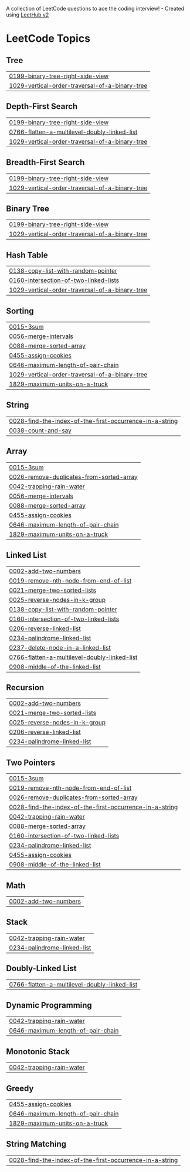 A collection of LeetCode questions to ace the coding interview! - Created using [LeetHub v2](https://github.com/arunbhardwaj/LeetHub-2.0)
<!---LeetCode Topics Start-->
# LeetCode Topics
## Tree
|  |
| ------- |
| [0199-binary-tree-right-side-view](https://github.com/KapadiaNaitik/Leetcode-Solutions/tree/master/0199-binary-tree-right-side-view) |
| [1029-vertical-order-traversal-of-a-binary-tree](https://github.com/KapadiaNaitik/Leetcode-Solutions/tree/master/1029-vertical-order-traversal-of-a-binary-tree) |
## Depth-First Search
|  |
| ------- |
| [0199-binary-tree-right-side-view](https://github.com/KapadiaNaitik/Leetcode-Solutions/tree/master/0199-binary-tree-right-side-view) |
| [0766-flatten-a-multilevel-doubly-linked-list](https://github.com/KapadiaNaitik/Leetcode-Solutions/tree/master/0766-flatten-a-multilevel-doubly-linked-list) |
| [1029-vertical-order-traversal-of-a-binary-tree](https://github.com/KapadiaNaitik/Leetcode-Solutions/tree/master/1029-vertical-order-traversal-of-a-binary-tree) |
## Breadth-First Search
|  |
| ------- |
| [0199-binary-tree-right-side-view](https://github.com/KapadiaNaitik/Leetcode-Solutions/tree/master/0199-binary-tree-right-side-view) |
| [1029-vertical-order-traversal-of-a-binary-tree](https://github.com/KapadiaNaitik/Leetcode-Solutions/tree/master/1029-vertical-order-traversal-of-a-binary-tree) |
## Binary Tree
|  |
| ------- |
| [0199-binary-tree-right-side-view](https://github.com/KapadiaNaitik/Leetcode-Solutions/tree/master/0199-binary-tree-right-side-view) |
| [1029-vertical-order-traversal-of-a-binary-tree](https://github.com/KapadiaNaitik/Leetcode-Solutions/tree/master/1029-vertical-order-traversal-of-a-binary-tree) |
## Hash Table
|  |
| ------- |
| [0138-copy-list-with-random-pointer](https://github.com/KapadiaNaitik/Leetcode-Solutions/tree/master/0138-copy-list-with-random-pointer) |
| [0160-intersection-of-two-linked-lists](https://github.com/KapadiaNaitik/Leetcode-Solutions/tree/master/0160-intersection-of-two-linked-lists) |
| [1029-vertical-order-traversal-of-a-binary-tree](https://github.com/KapadiaNaitik/Leetcode-Solutions/tree/master/1029-vertical-order-traversal-of-a-binary-tree) |
## Sorting
|  |
| ------- |
| [0015-3sum](https://github.com/KapadiaNaitik/Leetcode-Solutions/tree/master/0015-3sum) |
| [0056-merge-intervals](https://github.com/KapadiaNaitik/Leetcode-Solutions/tree/master/0056-merge-intervals) |
| [0088-merge-sorted-array](https://github.com/KapadiaNaitik/Leetcode-Solutions/tree/master/0088-merge-sorted-array) |
| [0455-assign-cookies](https://github.com/KapadiaNaitik/Leetcode-Solutions/tree/master/0455-assign-cookies) |
| [0646-maximum-length-of-pair-chain](https://github.com/KapadiaNaitik/Leetcode-Solutions/tree/master/0646-maximum-length-of-pair-chain) |
| [1029-vertical-order-traversal-of-a-binary-tree](https://github.com/KapadiaNaitik/Leetcode-Solutions/tree/master/1029-vertical-order-traversal-of-a-binary-tree) |
| [1829-maximum-units-on-a-truck](https://github.com/KapadiaNaitik/Leetcode-Solutions/tree/master/1829-maximum-units-on-a-truck) |
## String
|  |
| ------- |
| [0028-find-the-index-of-the-first-occurrence-in-a-string](https://github.com/KapadiaNaitik/Leetcode-Solutions/tree/master/0028-find-the-index-of-the-first-occurrence-in-a-string) |
| [0038-count-and-say](https://github.com/KapadiaNaitik/Leetcode-Solutions/tree/master/0038-count-and-say) |
## Array
|  |
| ------- |
| [0015-3sum](https://github.com/KapadiaNaitik/Leetcode-Solutions/tree/master/0015-3sum) |
| [0026-remove-duplicates-from-sorted-array](https://github.com/KapadiaNaitik/Leetcode-Solutions/tree/master/0026-remove-duplicates-from-sorted-array) |
| [0042-trapping-rain-water](https://github.com/KapadiaNaitik/Leetcode-Solutions/tree/master/0042-trapping-rain-water) |
| [0056-merge-intervals](https://github.com/KapadiaNaitik/Leetcode-Solutions/tree/master/0056-merge-intervals) |
| [0088-merge-sorted-array](https://github.com/KapadiaNaitik/Leetcode-Solutions/tree/master/0088-merge-sorted-array) |
| [0455-assign-cookies](https://github.com/KapadiaNaitik/Leetcode-Solutions/tree/master/0455-assign-cookies) |
| [0646-maximum-length-of-pair-chain](https://github.com/KapadiaNaitik/Leetcode-Solutions/tree/master/0646-maximum-length-of-pair-chain) |
| [1829-maximum-units-on-a-truck](https://github.com/KapadiaNaitik/Leetcode-Solutions/tree/master/1829-maximum-units-on-a-truck) |
## Linked List
|  |
| ------- |
| [0002-add-two-numbers](https://github.com/KapadiaNaitik/Leetcode-Solutions/tree/master/0002-add-two-numbers) |
| [0019-remove-nth-node-from-end-of-list](https://github.com/KapadiaNaitik/Leetcode-Solutions/tree/master/0019-remove-nth-node-from-end-of-list) |
| [0021-merge-two-sorted-lists](https://github.com/KapadiaNaitik/Leetcode-Solutions/tree/master/0021-merge-two-sorted-lists) |
| [0025-reverse-nodes-in-k-group](https://github.com/KapadiaNaitik/Leetcode-Solutions/tree/master/0025-reverse-nodes-in-k-group) |
| [0138-copy-list-with-random-pointer](https://github.com/KapadiaNaitik/Leetcode-Solutions/tree/master/0138-copy-list-with-random-pointer) |
| [0160-intersection-of-two-linked-lists](https://github.com/KapadiaNaitik/Leetcode-Solutions/tree/master/0160-intersection-of-two-linked-lists) |
| [0206-reverse-linked-list](https://github.com/KapadiaNaitik/Leetcode-Solutions/tree/master/0206-reverse-linked-list) |
| [0234-palindrome-linked-list](https://github.com/KapadiaNaitik/Leetcode-Solutions/tree/master/0234-palindrome-linked-list) |
| [0237-delete-node-in-a-linked-list](https://github.com/KapadiaNaitik/Leetcode-Solutions/tree/master/0237-delete-node-in-a-linked-list) |
| [0766-flatten-a-multilevel-doubly-linked-list](https://github.com/KapadiaNaitik/Leetcode-Solutions/tree/master/0766-flatten-a-multilevel-doubly-linked-list) |
| [0908-middle-of-the-linked-list](https://github.com/KapadiaNaitik/Leetcode-Solutions/tree/master/0908-middle-of-the-linked-list) |
## Recursion
|  |
| ------- |
| [0002-add-two-numbers](https://github.com/KapadiaNaitik/Leetcode-Solutions/tree/master/0002-add-two-numbers) |
| [0021-merge-two-sorted-lists](https://github.com/KapadiaNaitik/Leetcode-Solutions/tree/master/0021-merge-two-sorted-lists) |
| [0025-reverse-nodes-in-k-group](https://github.com/KapadiaNaitik/Leetcode-Solutions/tree/master/0025-reverse-nodes-in-k-group) |
| [0206-reverse-linked-list](https://github.com/KapadiaNaitik/Leetcode-Solutions/tree/master/0206-reverse-linked-list) |
| [0234-palindrome-linked-list](https://github.com/KapadiaNaitik/Leetcode-Solutions/tree/master/0234-palindrome-linked-list) |
## Two Pointers
|  |
| ------- |
| [0015-3sum](https://github.com/KapadiaNaitik/Leetcode-Solutions/tree/master/0015-3sum) |
| [0019-remove-nth-node-from-end-of-list](https://github.com/KapadiaNaitik/Leetcode-Solutions/tree/master/0019-remove-nth-node-from-end-of-list) |
| [0026-remove-duplicates-from-sorted-array](https://github.com/KapadiaNaitik/Leetcode-Solutions/tree/master/0026-remove-duplicates-from-sorted-array) |
| [0028-find-the-index-of-the-first-occurrence-in-a-string](https://github.com/KapadiaNaitik/Leetcode-Solutions/tree/master/0028-find-the-index-of-the-first-occurrence-in-a-string) |
| [0042-trapping-rain-water](https://github.com/KapadiaNaitik/Leetcode-Solutions/tree/master/0042-trapping-rain-water) |
| [0088-merge-sorted-array](https://github.com/KapadiaNaitik/Leetcode-Solutions/tree/master/0088-merge-sorted-array) |
| [0160-intersection-of-two-linked-lists](https://github.com/KapadiaNaitik/Leetcode-Solutions/tree/master/0160-intersection-of-two-linked-lists) |
| [0234-palindrome-linked-list](https://github.com/KapadiaNaitik/Leetcode-Solutions/tree/master/0234-palindrome-linked-list) |
| [0455-assign-cookies](https://github.com/KapadiaNaitik/Leetcode-Solutions/tree/master/0455-assign-cookies) |
| [0908-middle-of-the-linked-list](https://github.com/KapadiaNaitik/Leetcode-Solutions/tree/master/0908-middle-of-the-linked-list) |
## Math
|  |
| ------- |
| [0002-add-two-numbers](https://github.com/KapadiaNaitik/Leetcode-Solutions/tree/master/0002-add-two-numbers) |
## Stack
|  |
| ------- |
| [0042-trapping-rain-water](https://github.com/KapadiaNaitik/Leetcode-Solutions/tree/master/0042-trapping-rain-water) |
| [0234-palindrome-linked-list](https://github.com/KapadiaNaitik/Leetcode-Solutions/tree/master/0234-palindrome-linked-list) |
## Doubly-Linked List
|  |
| ------- |
| [0766-flatten-a-multilevel-doubly-linked-list](https://github.com/KapadiaNaitik/Leetcode-Solutions/tree/master/0766-flatten-a-multilevel-doubly-linked-list) |
## Dynamic Programming
|  |
| ------- |
| [0042-trapping-rain-water](https://github.com/KapadiaNaitik/Leetcode-Solutions/tree/master/0042-trapping-rain-water) |
| [0646-maximum-length-of-pair-chain](https://github.com/KapadiaNaitik/Leetcode-Solutions/tree/master/0646-maximum-length-of-pair-chain) |
## Monotonic Stack
|  |
| ------- |
| [0042-trapping-rain-water](https://github.com/KapadiaNaitik/Leetcode-Solutions/tree/master/0042-trapping-rain-water) |
## Greedy
|  |
| ------- |
| [0455-assign-cookies](https://github.com/KapadiaNaitik/Leetcode-Solutions/tree/master/0455-assign-cookies) |
| [0646-maximum-length-of-pair-chain](https://github.com/KapadiaNaitik/Leetcode-Solutions/tree/master/0646-maximum-length-of-pair-chain) |
| [1829-maximum-units-on-a-truck](https://github.com/KapadiaNaitik/Leetcode-Solutions/tree/master/1829-maximum-units-on-a-truck) |
## String Matching
|  |
| ------- |
| [0028-find-the-index-of-the-first-occurrence-in-a-string](https://github.com/KapadiaNaitik/Leetcode-Solutions/tree/master/0028-find-the-index-of-the-first-occurrence-in-a-string) |
<!---LeetCode Topics End-->